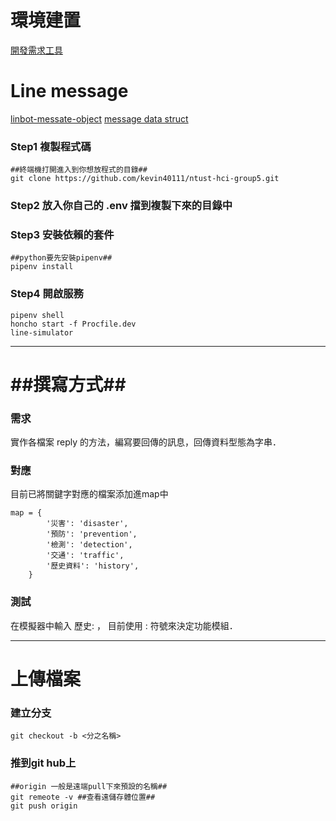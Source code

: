 # **環境建置**
[開發需求工具](https://hackmd.io/s/rJLWLWx_Q#Install-pip)

# **Line message**
[linbot-messate-object](https://github.com/line/line-bot-sdk-python#user-content-message-objects)
[message data struct](https://ithelp.ithome.com.tw/articles/10198142)

### Step1 複製程式碼
```
##終端機打開進入到你想放程式的目錄##
git clone https://github.com/kevin40111/ntust-hci-group5.git
```

### Step2 放入你自己的 .env 擋到複製下來的目錄中

### Step3 安裝依賴的套件
```
##python要先安裝pipenv##
pipenv install
```

### Step4 開啟服務
```
pipenv shell
honcho start -f Procfile.dev
line-simulator
```
- - - -

# ##撰寫方式##
### 需求
實作各檔案 reply 的方法，編寫要回傳的訊息，回傳資料型態為字串．

### 對應
目前已將關鍵字對應的檔案添加進map中
```
map = {
        '災害': 'disaster',
        '預防': 'prevention',
        '檢測': 'detection',
        '交通': 'traffic',
        '歷史資料': 'history',
    }
```

### 測試
在模擬器中輸入  歷史:  <parameter> ， 目前使用 : 符號來決定功能模組．
- - - -

# **上傳檔案**
### 建立分支
```
git checkout -b <分之名稱>
```

### 推到git hub上
```
##origin 一般是遠端pull下來預設的名稱##
git remeote -v ##查看遠儲存體位置##
git push origin
```